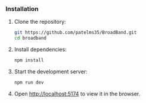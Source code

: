 
### Installation

1. Clone the repository:
    ```bash
    git https://github.com/patelms35/BroadBand.git
    cd broadband
    ```

2. Install dependencies:
    ```bash
    npm install

3. Start the development server:
    ```bash
    npm run dev


4. Open [http://localhost:5174](http://localhost:5174) to view it in the browser.

